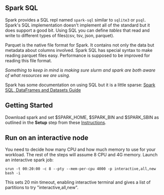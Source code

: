 ## Spark SQL

Spark provides a SQL repl named `spark-sql` similar to `sqlite3` or `psql`.
Spark's SQL implementation doesn't implement all of the standard but it does support a good bit.
Using SQL you can define _tables_ that read and write to different types of files(csv, tsv, json, parquet).

Parquet is the native file format for Spark. It contains not only the data but metadata about columns involved. 
Spark SQL has special syntax to make reading parquet files easy. Performance is supposed to be improved for 
reading this file format.

_Something to keep in mind is making sure slurm and spark are both aware of what resources we are using._

Spark has some documentation on using SQL but it is a little sparse: [Spark SQL, DataFrames and Datasets Guide](http://spark.apache.org/docs/latest/sql-programming-guide.html)

## Getting Started
Download spark and set $SPARK_HOME, $SPARK_BIN and $SPARK_SBIN as outlined in the __Setup__ step from these [Instructions](https://github.com/Duke-GCB/SparkSlurm/blob/master/README.md#setup).

## Run on an interactive node
You need to decide how many CPU and how much memory to use for your workload.
The rest of the steps will assume 8 CPU and 4G memory.
Launch an interactive spark job:
```
srun -t 00:20:00 -c 8 --pty --mem-per-cpu 4000 -p interactive,all,new bash -i
```
This sets 20 min timeout, enabling interactive terminal and gives a list of partitions to try "interactive,all,new".
